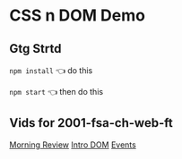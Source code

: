 # CSS n DOM Demo

## Gtg Strtd

`npm install` 👈 do this

`npm start` 👈 then do this

## Vids for 2001-fsa-ch-web-ft

[Morning Review](https://youtu.be/JpISLj-o2oo)
[Intro DOM](https://youtu.be/g84PRQsl9_k)
[Events](https://youtu.be/ydGvmtXY41s)
